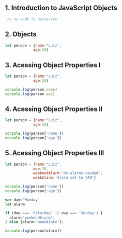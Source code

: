 ## 1. Introduction to JavaScript Objects
```javascript
 // no code is necessary 
```
## 2. Objects
```javascript
let person = {name:"Luiz",
             age:28}
```
## 3. Acessing Object Properties I
```javascript
let person = {name:"Luiz",
             age:28}

console.log(person.name)
console.log(person.age)
```
## 4. Acessing Object Properties II
```javascript
let person = {name:"Luiz",
             age:28}

console.log(person['name'])
console.log(person['age'])
```
## 5. Acessing Object Properties III
```javascript
let person = {name:"Luiz",
             age:28,
             weekendAlarm:'No alarms needed',
             weekAlarm:'Alarm set to 7AM'}

console.log(person['name'])
console.log(person['age'])

var day='Monday'
let alarm

if (day === 'Saturday' || day === 'Sunday') {
  alarm='weekendAlarm';
} else {alarm='weekAlarm'};

console.log(person[alarm])
```
